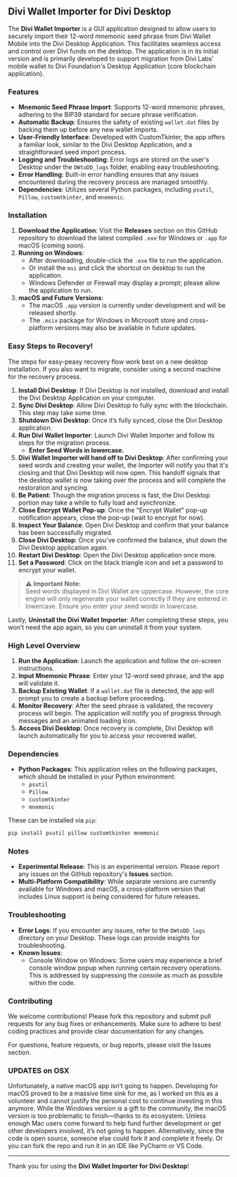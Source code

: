 ## Divi Wallet Importer for Divi Desktop

The **Divi Wallet Importer** is a GUI application designed to allow users to securely import their 12-word mnemonic seed phrase from Divi Wallet Mobile into the Divi Desktop Application. This facilitates seamless access and control over Divi funds on the desktop. The application is in its initial version and is primarily developed to support migration from Divi Labs' mobile wallet to Divi Foundation's Desktop Application (core blockchain application).

### Features

- **Mnemonic Seed Phrase Import**: Supports 12-word mnemonic phrases, adhering to the BIP39 standard for secure phrase verification.
- **Automatic Backup**: Ensures the safety of existing `wallet.dat` files by backing them up before any new wallet imports.
- **User-Friendly Interface**: Developed with CustomTkinter, the app offers a familiar look, similar to the Divi Desktop Application, and a straightforward seed import process.
- **Logging and Troubleshooting**: Error logs are stored on the user's Desktop under the `DWtoDD_logs` folder, enabling easy troubleshooting.
- **Error Handling**: Built-in error handling ensures that any issues encountered during the recovery process are managed smoothly.
- **Dependencies**: Utilizes several Python packages, including `psutil`, `Pillow`, `customtkinter`, and `mnemonic`.

### Installation

1. **Download the Application**: Visit the **Releases** section on this GitHub repository to download the latest compiled `.exe` for Windows or `.app` for macOS (coming soon).
2. **Running on Windows**:
   - After downloading, double-click the `.exe` file to run the application.
   - Or install the `msi` and click the shortcut on desktop to run the application.
   - Windows Defender or Firewall may display a prompt; please allow the application to run.
3. **macOS and Future Versions**:
   - The macOS `.app` version is currently under development and will be released shortly.
   - The `.msix` package for Windows in Microsoft store and cross-platform versions may also be available in future updates.

### Easy Steps to Recovery!

The steps for easy-peasy recovery flow work best on a new desktop installation. If you also want to migrate, consider using a second machine for the recovery process.

1. **Install Divi Desktop**: If Divi Desktop is not installed, download and install the Divi Desktop Application on your computer.
2. **Sync Divi Desktop**: Allow Divi Desktop to fully sync with the blockchain. This step may take some time.
3. **Shutdown Divi Desktop**: Once it’s fully synced, close the Divi Desktop application.
4. **Run Divi Wallet Importer**: Launch Divi Wallet Importer and follow its steps for the migration process.
   * **Enter Seed Words in lowercase.**
5. **Divi Wallet Importer will hand off to Divi Desktop**: After confirming your seed words and creating your wallet, the Importer will notify you that it's closing and that Divi Desktop will now open. This handoff signals that the desktop wallet is now taking over the process and will complete the restoration and syncing.
6. **Be Patient**: Though the migration process is fast, the Divi Desktop portion may take a while to fully load and synchronize.
7. **Close Encrypt Wallet Pop-up**: Once the "Encrypt Wallet" pop-up notification appears, close the pop-up (wait to encrypt for now).
8. **Inspect Your Balance**: Open Divi Desktop and confirm that your balance has been successfully migrated.
9. **Close Divi Desktop**: Once you’ve confirmed the balance, shut down the Divi Desktop application again.
10. **Restart Divi Desktop**: Open the Divi Desktop application once more.
11. **Set a Password**: Click on the black triangle icon and set a password to encrypt your wallet.

> **⚠️ Important Note:**  
> Seed words displayed in Divi Wallet are uppercase. However, the core engine will only regenerate your wallet correctly if they are entered in lowercase. Ensure you enter your seed words in lowercase.



Lastly, **Uninstall the Divi Wallet Importer**: After completing these steps, you won’t need the app again, so you can uninstall it from your system.

### High Level Overview
1. **Run the Application**: Launch the application and follow the on-screen instructions.
2. **Input Mnemonic Phrase**: Enter your 12-word seed phrase, and the app will validate it.
3. **Backup Existing Wallet**: If a `wallet.dat` file is detected, the app will prompt you to create a backup before proceeding.
4. **Monitor Recovery**: After the seed phrase is validated, the recovery process will begin. The application will notify you of progress through messages and an animated loading icon.
5. **Access Divi Desktop**: Once recovery is complete, Divi Desktop will launch automatically for you to access your recovered wallet.

### Dependencies

- **Python Packages**: This application relies on the following packages, which should be installed in your Python environment:
  - `psutil`
  - `Pillow`
  - `customtkinter`
  - `mnemonic`

These can be installed via `pip`:

```bash
pip install psutil pillow customtkinter mnemonic
```

### Notes

- **Experimental Release**: This is an experimental version. Please report any issues on the GitHub repository's **Issues** section.
- **Multi-Platform Compatibility**: While separate versions are currently available for Windows and macOS, a cross-platform version that includes Linux support is being considered for future releases.

### Troubleshooting

- **Error Logs**: If you encounter any issues, refer to the `DWtoDD_logs` directory on your Desktop. These logs can provide insights for troubleshooting.
- **Known Issues**:
  - Console Window on Windows: Some users may experience a brief console window popup when running certain recovery operations. This is addressed by suppressing the console as much as possible within the code.

### Contributing

We welcome contributions! Please fork this repository and submit pull requests for any bug fixes or enhancements. Make sure to adhere to best coding practices and provide clear documentation for any changes.

For questions, feature requests, or bug reports, please visit the Issues section.

### UPDATES on OSX
Unfortunately, a native macOS app isn’t going to happen. Developing for macOS proved to be a massive time sink for me, as I worked on this as a volunteer and cannot justify the personal cost to continue investing in this anymore. While the Windows version is a gift to the community, the macOS version is too problematic to finish—thanks to its ecosystem. Unless enough Mac users come forward to help fund further development or get other developers involved, it’s not going to happen. Alternatively, since the code is open source, someone else could fork it and complete it freely. Or you can fork the repo and run it in an IDE like PyCharm or VS Code.

---

Thank you for using the **Divi Wallet Importer for Divi Desktop**!
